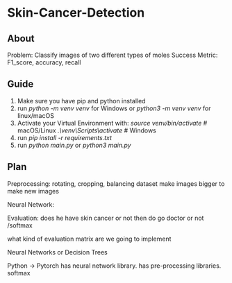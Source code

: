# Skin-Cancer-Detection

## About

Problem: Classify images of two different types of moles
Success Metric: F1_score, accuracy, recall


## Guide

1. Make sure you have pip and python installed
2. run *python -m venv venv* for Windows or *python3 -m venv venv* for linux/macOS
3. Activate your Virtual Environment with:
    *source venv/bin/activate*  # macOS/Linux
    *.\venv\Scripts\activate*   # Windows
4. run *pip install -r requirements.txt*
5. run *python main.py* or *python3 main.py*



## Plan
Preprocessing: rotating, cropping, balancing dataset
make images bigger to make new images

Neural Network:


Evaluation:  does he have skin cancer or not
then do go doctor or not /softmax

what kind of evaluation matrix are we going to implement

Neural Networks or Decision Trees

Python -> Pytorch
	has neural network library.
	has pre-processing libraries.
	softmax



